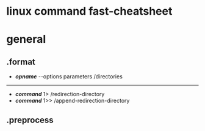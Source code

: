 # linux command fast-cheatsheet

# general
## .format
- ***opname*** --options parameters /directories
- - - -
- ***command*** 1> /redirection-directory
- ***command*** 1>> /append-redirection-directory
## .preprocess
